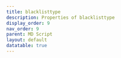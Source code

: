 ```yaml
---
title: blacklisttype
description: Properties of blacklisttype
display_order: 9
nav_order: 9
parent: MD Script
layout: default
datatable: true
---
```



